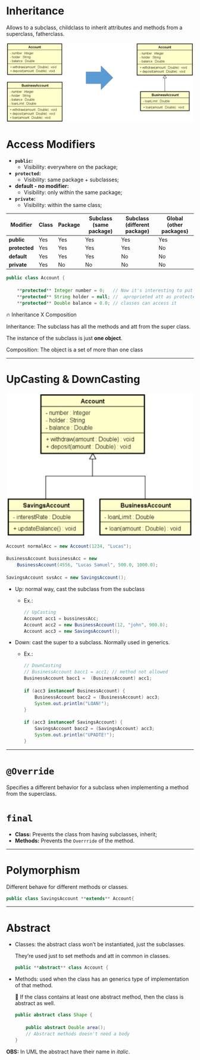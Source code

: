 # Inheritance

Allows to a subclass, childclass to inherit attributes and methods from a superclass, fatherclass.

![image.png](./src/imgs/inheritance.png)

# Access Modifiers

- **`public`:**
    - Visibility: everywhere on the package;
- **`protected`:**
    - Visibility: same package + subclasses;
- **default - no modifier:**
    - Visibility: only within the same package;
- **`private`:**
    - Visibility: within the same class;

| Modifier | Class | Package | Subclass (same package) | Subclass (different package) | Global (other packages) |
| --- | --- | --- | --- | --- | --- |
| **public** | Yes | Yes | Yes | Yes | Yes |
| **protected** | Yes | Yes | Yes | Yes | No |
| **default** | Yes | Yes | Yes | No | No |
| **private** | Yes | No | No | No | No |

```java
public class Account {
    
    **protected** Integer number = 0;   // Now it's interesting to put the
    **protected** String holder = null; //  aproprieted att as protected so the sub
    **protected** Double balance = 0.0; // classes can access it
```

<aside>
🔥 Inheritance X Composition

Inheritance: The subclass has all the methods and att from the super class.

The instance of the subclass is just **one object**.

Composition: The object is a set of more than one class

</aside>

---

# UpCasting & DownCasting

![image.png](./src/imgs/casting.png)

```java
Account normalAcc = new Account(1234, "Lucas");

BusinessAccount bussinessAcc = new
    BusinessAccount(4556, "Lucas Samuel", 500.0, 1000.0);

SavingsAccount svsAcc = new SavingsAccount();
```

- Up: normal way, cast the subclass from the subclass
    - Ex.:
        
        ```java
        // UpCasting
        Account acc1 = bussinessAcc;
        Account acc2 = new BusinessAccount(12, "john", 900.0);
        Account acc3 = new SavingsAccount();
        ```
        
- Down: cast the super to a subclass. Normally used in generics.
    - Ex.:
        
        ```java
        // DownCasting
        // BusinessAccount bacc1 = acc1; // method not allowed
        BusinessAccount bacc1 =  (BusinessAccount) acc1;
        
        if (acc3 instanceof BusinessAccount) {
            BusinessAccount bacc2 = (BusinessAccount) acc3;
            System.out.println("LOAN!");
        }
        
        if (acc3 instanceof SavingsAccount) {
            SavingsAccount bacc2 = (SavingsAccount) acc3;
            System.out.println("UPADTE!");
        }
        ```
        

---

# `@Override`

Specifies a different behavior for a subclass when implementing a method from the superclass.

# `final`

- **Class:** Prevents the class from having subclasses, inherit;
- **Methods:** Prevents the `Overrride` of the method.

---

# Polymorphism

Different behave for different methods or classes.

```java
public class SavingsAccount **extends** Account{
```

---

# Abstract

- Classes: the abstract class won’t be instantiated, just the subclasses.
    
    They’re used just to set methods and att in common in classes.
    
    ```java
    public **abstract** class Account {
    ```
    
- Methods: used when the class has an generics type of implementation of that method.
    
    <aside>
    📌 If the class contains at least one abstract method, then the class is abstract as well.
    
    </aside>
    
    ```java
    public abstract class Shape {
    
        public abstract Double area();
        // Abstract methods doesn't need a body
    }
    ```
    

**OBS:** In UML the abstract have their name in *italic*.
